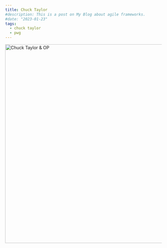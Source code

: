 ```yaml
---
title: Chuck Taylor
#description: This is a post on My Blog about agile frameworks.
#date: "2023-01-23"
tags: 
  - chuck taylor
  - pwg
---
```

<img src="/assets/2017-07-07 Chuck Taylor & OP.jpg" alt="Chuck Taylor & OP" width="640">
